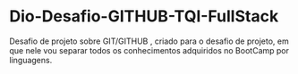 # Dio-Desafio-GITHUB-TQI-FullStack
Desafio de projeto sobre GIT/GITHUB , criado para o desafio de projeto, em que nele vou separar todos os conhecimentos adquiridos no BootCamp por linguagens.
